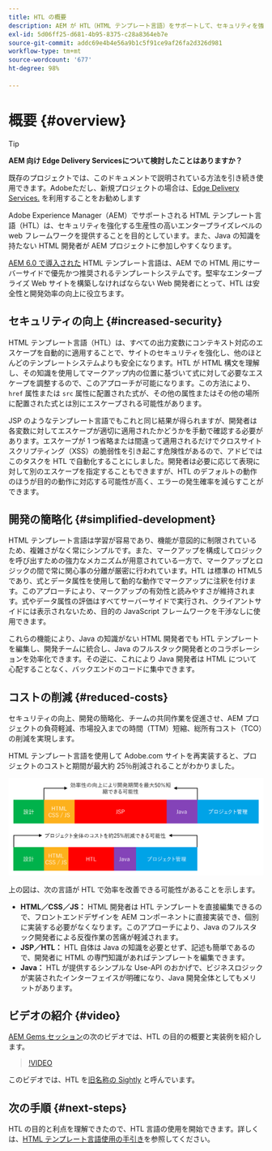 ```yaml
---
title: HTL の概要
description: AEM が HTL（HTML テンプレート言語）をサポートして、セキュリティを強化する生産的なエンタープライズレベルの web フレームワークを提供する方法について説明します。このフレームワークにより、Java の知識を持たない HTML 開発者が AEM プロジェクトに参加しやすくなります。
exl-id: 5d06ff25-d681-4b95-8375-c28a8364eb7e
source-git-commit: addc69e4b4e56a9b1c5f91ce9af26fa2d326d981
workflow-type: tm+mt
source-wordcount: '677'
ht-degree: 98%

---
```



# 概要 {#overview}

>[!TIP]
>
>**AEM 向け Edge Delivery Servicesについて検討したことはありますか？**
>
>既存のプロジェクトでは、このドキュメントで説明されている方法を引き続き使用できます。Adobeただし、新規プロジェクトの場合は、[Edge Delivery Services.](https://experienceleague.adobe.com/ja/docs/experience-manager-cloud-service/content/edge-delivery/overview) を利用することをお勧めします

Adobe Experience Manager（AEM）でサポートされる HTML テンプレート言語（HTL）は、セキュリティを強化する生産性の高いエンタープライズレベルの web フレームワークを提供することを目的としています。また、Java の知識を持たない HTML 開発者が AEM プロジェクトに参加しやすくなります。

[AEM 6.0 で導入された](history.md) HTML テンプレート言語は、AEM での HTML 用にサーバーサイドで優先かつ推奨されるテンプレートシステムです。堅牢なエンタープライズ Web サイトを構築しなければならない Web 開発者にとって、HTL は安全性と開発効率の向上に役立ちます。

## セキュリティの向上 {#increased-security}

HTML テンプレート言語（HTL）は、すべての出力変数にコンテキスト対応のエスケープを自動的に適用することで、サイトのセキュリティを強化し、他のほとんどのテンプレートシステムよりも安全になります。HTL が HTML 構文を理解し、その知識を使用してマークアップ内の位置に基づいて式に対して必要なエスケープを調整するので、このアプローチが可能になります。この方法により、`href` 属性または `src` 属性に配置された式が、その他の属性またはその他の場所に配置された式とは別にエスケープされる可能性があります。

JSP のようなテンプレート言語でもこれと同じ結果が得られますが、開発者は各変数に対してエスケープが適切に適用されたかどうかを手動で確認する必要があります。エスケープが 1 つ省略または間違って適用されるだけでクロスサイトスクリプティング（XSS）の脆弱性を引き起こす危険性があるので、アドビではこのタスクを HTL で自動化することにしました。開発者は必要に応じて表現に対して別のエスケープを指定することもできますが、HTL のデフォルトの動作のほうが目的の動作に対応する可能性が高く、エラーの発生確率を減らすことができます。

## 開発の簡略化 {#simplified-development}

HTML テンプレート言語は学習が容易であり、機能が意図的に制限されているため、複雑さがなく常にシンプルです。また、マークアップを構成してロジックを呼び出すための強力なメカニズムが用意されている一方で、マークアップとロジックの間で常に関心事の分離が厳密に行われています。HTL は標準の HTML5 であり、式とデータ属性を使用して動的な動作でマークアップに注釈を付けます。このアプローチにより、マークアップの有効性と読みやすさが維持されます。式やデータ属性の評価はすべてサーバーサイドで実行され、クライアントサイドには表示されないため、目的の JavaScript フレームワークを干渉なしに使用できます。

これらの機能により、Java の知識がない HTML 開発者でも HTL テンプレートを編集し、開発チームに統合し、Java のフルスタック開発者とのコラボレーションを効率化できます。その逆に、これにより Java 開発者は HTML について心配することなく、バックエンドのコードに集中できます。

## コストの削減 {#reduced-costs}

セキュリティの向上、開発の簡略化、チームの共同作業を促進させ、AEM プロジェクトの負荷軽減、市場投入までの時間（TTM）短縮、総所有コスト（TCO）の削減を実現します。

HTML テンプレート言語を使用して Adobe.com サイトを再実装すると、プロジェクトのコストと期間が最大約 25％削減されることがわかりました。

![効率的な増加とコスト削減](assets/chlimage_1.png)

上の図は、次の言語が HTL で効率を改善できる可能性があることを示します。

* **HTML／CSS／JS：** HTML 開発者は HTL テンプレートを直接編集できるので、フロントエンドデザインを AEM コンポーネントに直接実装でき、個別に実装する必要がなくなります。このアプローチにより、Java のフルスタック開発者による反復作業の苦痛が軽減されます。
* **JSP／HTL：** HTL 自体は Java の知識を必要とせず、記述も簡単であるので、開発者に HTML の専門知識があればテンプレートを編集できます。
* **Java：** HTL が提供するシンプルな Use-API のおかげで、ビジネスロジックが実装されたインターフェイスが明確になり、Java 開発全体としてもメリットがあります。

## ビデオの紹介 {#video}

[AEM Gems セッション](https://experienceleague.adobe.com/ja/docs/events/experience-manager-gems-recordings/gems2014/aem-introduction-to-htl)の次のビデオでは、HTL の目的の概要と実装例を紹介します。

>[!VIDEO](https://video.tv.adobe.com/v/19504/?quality=9)

このビデオでは、HTL を[旧名称の Sightly](history.md) と呼んでいます。

## 次の手順 {#next-steps}

HTL の目的と利点を理解できたので、HTL 言語の使用を開始できます。詳しくは、[HTML テンプレート言語使用の手引き](getting-started.md)を参照してください。
